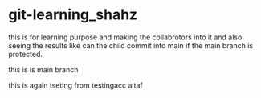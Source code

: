 # git-learning_shahz
this is for learning purpose and making the collabrotors into it and also seeing the results like can the child commit into main if the main branch is protected.

this is is main branch


this is again tseting from testingacc altaf
